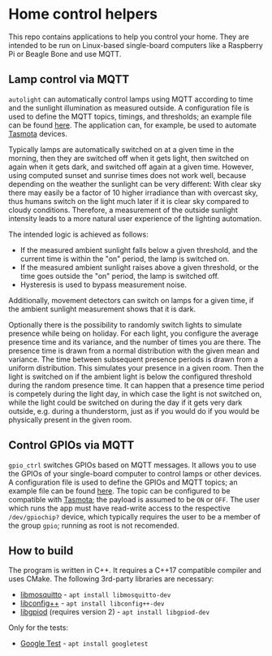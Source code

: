 # Home control helpers

This repo contains applications to help you control your home. They are intended to be run on Linux-based single-board computers like a Raspberry Pi or Beagle Bone and use MQTT.

## Lamp control via MQTT

`autolight` can automatically control lamps using MQTT according to time and the sunlight illumination as measured outside. A configuration file is used to define the MQTT topics, timings, and thresholds; an example file can be found [here](apps/autolight/example.cfg). The application can, for example, be used to automate [Tasmota](https://tasmota.github.io/docs/) devices.

Typically lamps are automatically switched on at a given time in the morning, then they are switched off when it gets light, then switched on again when it gets dark, and switched off again at a given time. However, using computed sunset and sunrise times does not work well, because depending on the weather the sunlight can be very different: With clear sky there may easily be a factor of 10 higher irradiance than 
with overcast sky, thus humans switch on the light much later if it is clear sky compared to cloudy conditions. Therefore, a measurement of the outside sunlight intensity leads to a more natural user experience of the lighting automation.

The intended logic is achieved as follows:

* If the measured ambient sunlight falls below a given threshold, and the current time is within the "on" period, the lamp is switched on.
* If the measured ambient sunlight raises above a given threshold, or the time goes outside the "on" period, the lamp is switched off.
* Hysteresis is used to bypass measurement noise.

Additionally, movement detectors can switch on lamps for a given time, if the ambient sunlight measurement shows that it is dark.

Optionally there is the possibility to randomly switch lights to simulate presence while being on holiday.
For each light, you configure the average presence time and its variance, and the number of times you are there.
The presence time is drawn from a normal distribution with the given mean and variance.
The time between subsequent presence periods is drawn from a uniform distribution. This simulates your presence in a given room.
Then the light is switched on if the ambient light is below the configured threshold during the random presence time.
It can happen that a presence time period is competely during the light day, in which case the light is not switched on,
while the light could be switched on during the day if it gets very dark outside, e.g. during a thunderstorm,
just as if you would do if you would be physically present in the given room.

## Control GPIOs via MQTT

`gpio_ctrl` switches GPIOs based on MQTT messages. It allows you to use the GPIOs of your single-board computer to control lamps or other devices. A configuration file is used to define the GPIOs and MQTT topics; an example file can be found [here](apps/gpio_ctrl/example.cfg). The topic can be configured to be compatible with [Tasmota](https://tasmota.github.io/docs/MQTT/#command-flow); the payload is assumed to be `ON` or `OFF`. The user which runs the app must have read-write access to the respective `/dev/gpiochip?` device, which typically requires the user to be a member of the group `gpio`; running as root is not recomended.

## How to build

The program is written in C++. It requires a C++17 compatible compiler and uses CMake. The following 3rd-party libraries are necessary:

* [libmosquitto](https://mosquitto.org/api/) - `apt install libmosquitto-dev`
* [libconfig++](https://github.com/hyperrealm/libconfig) - `apt install libconfig++-dev`
* [libgpiod](https://git.kernel.org/pub/scm/libs/libgpiod/libgpiod.git/about/) (requires version 2) - `apt install libgpiod-dev`

Only for the tests:

* [Google Test](https://github.com/google/googletest.git) - `apt install googletest`
